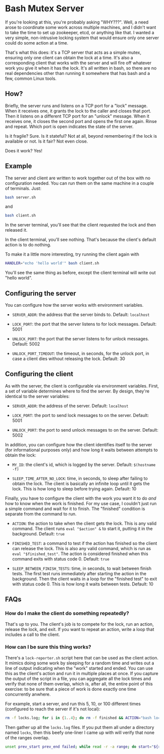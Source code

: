 # Bash Mutex Server

If you're looking at this, you're probably asking "WHY???". Well, a need arose to coordinate some work across multiple machines, and I didn't want to take the time to set up zookeeper, etcd, or anything like that. I wanted a very simple, non-intrusive locking system that would ensure only one server could do some action at a time.

That's what this does: it's a TCP server that acts as a simple mutex, ensuring only one client can obtain the lock at a time. It's also a corresponding client that works with the server and will fire off whatever work you give it when it has the lock. It's all written in bash, so there are no real dependencies other than running it somewhere that has bash and a few, common Linux tools.

## How?

Briefly, the server runs and listens on a TCP port for a "lock" message. When it receives one, it grants the lock to the caller and closes that port. Then it listens on a different TCP port for an "unlock" message. When it receives one, it closes the second port and opens the first one again. Rinse and repeat. Which port is open indicates the state of the server.

Is it fragile? Sure. Is it stateful? Not at all, beyond remembering if the lock is available or not. Is it fair? Not even close.

Does it work? Yes!

## Example

The server and client are written to work together out of the box with no configuration needed. You can run them on the same machine in a couple of terminals. Just:

```bash
bash server.sh
```

and

```bash
bash client.sh
```

In the server terminal, you'll see that the client requested the lock and then released it.

In the client terminal, you'll see nothing. That's because the client's default action is to do nothing.

To make it a little more interesting, try running the client again with

```bash
HANDLER="echo 'hello world'" bash client.sh
```

You'll see the same thing as before, except the client terminal will write out "hello world".

## Configuring the server

You can configure how the server works with environment variables.

- `SERVER_ADDR`: the address that the server binds to. Default: `localhost`

- `LOCK_PORT`: the port that the server listens to for lock messages. Default: 5001

- `UNLOCK_PORT`: the port that the server listens to for unlock messages. Default: 5002

- `UNLOCK_PORT_TIMEOUT`: the timeout, in seconds, for the unlock port, in case a client dies without releasing the lock. Default: 30

## Configuring the client

As with the server, the client is configurable via environment variables. First, a set of variable determines where to find the server. By design, they're identical to the server variables:

- `SERVER_ADDR`: the address of the server. Default: `localhost`

- `LOCK_PORT`: the port to send lock messages to on the server. Default: 5001

- `UNLOCK_PORT`: the port to send unlock messages to on the server. Default: 5002

In addition, you can configure how the client identifies itself to the server (for informational purposes only) and how long it waits between attempts to obtain the lock:

- `MY_ID`: the client's id, which is logged by the server. Default: `$(hostname -f)`

- `SLEEP_TIME_AFTER_NO_LOCK`: time, in seconds, to sleep after failing to obtain the lock. The client is basically an infinite loop until it gets the lock. This is how long to sleep before trying again. Default: 10

Finally, you have to configure the client with the work you want it to do *and* how to know when the work is finished. For my use case, I couldn't just run a simple command and wait for it to finish. The "finished" condition is separate from the command to run.

- `ACTION`: the action to take when the client gets the lock. This is any valid command. The client runs `eval "$action" &` to start it, putting it in the background. Default: `true`

- `FINISHED_TEST`: a command to test if the action has finished so the client can release the lock. This is also any valid command, which is run as `eval "$finished_test"`. The action is considered finished when this command exits with status code 0. Default: `true`

- `SLEEP_BETWEEN_FINISH_TESTS`: time, in seconds, to wait between finish tests. The first test runs immediately after starting the action in the background. Then the client waits in a loop for the "finished test" to exit with status code 0. This is how long it waits between tests. Default: 10

## FAQs

### How do I make the client do something repeatedly?

That's up to you. The client's job is to compete for the lock, run an action, release the lock, and exit. If you want to repeat an action, write a loop that includes a call to the client.

### How can I be sure this thing works?

There's a `lock-reporter.sh` script here that can be used as the client action. It mimics doing some work by sleeping for a random time and writes out a line of output indicating when the "work" started and ended. You can use this as the client's action and run it in multiple places at once. If you capture the output of the script in a file, you can aggregate all the lock times and verify that none of them overlap, which is, after all, the entire point of this exercise: to be sure that a piece of work is done exactly one time concurrently anwhere.

For example, start a server, and run this 5, 10, or 100 different times (configured to reach the server if it's not local):

```bash
rm -f locks.log; for i in {1..4}; do rm -f finished && ACTION="bash lock-reporter.sh >> locks.log; touch finished" FINISHED_TEST="[ -e finished ]" bash client.sh; sleep 60; done
```

Then gather up all the `locks.log` files. If you put them all under a directory named `locks`, then this beefy one-liner I came up with will verify that none of the ranges overlap.

```bash
unset prev_start prev_end failed; while read -r -a range; do start="${range[0]}"; end="${range[1]}"; echo -n "$start - $end "; if [ -z "$prev_start" ]; then echo "First line!"; prev_start="$start"; prev_end="$end"; else echo -n "is $prev_end < $start? "; if [ "$prev_end" -lt "$start" ]; then echo yep; else echo nope; failed=true; fi; fi; prev_start="$start"; prev_end="$end"; done < <(cat locks/* | sort -k 6 | awk '{print $6 " " $8}'); [ -z "$failed" ] || echo "There was an overlap!"
```

